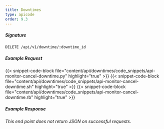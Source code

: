 ```yaml
---
title: Downtimes
type: apicode
order: 9.3
---
```


##### Signature
`DELETE /api/v1/downtime/:downtime_id`
##### Example Request
{{< snippet-code-block file="content/api/downtimes/code_snippets/api-monitor-cancel-downtime.py" highlight="true" >}}
{{< snippet-code-block file="content/api/downtimes/code_snippets/api-monitor-cancel-downtime.sh" highlight="true" >}}
{{< snippet-code-block file="content/api/downtimes/code_snippets/api-monitor-cancel-downtime.rb" highlight="true" >}}
##### Example Response
*This end point does not return JSON on successful requests.*